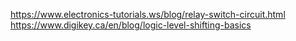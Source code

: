 https://www.electronics-tutorials.ws/blog/relay-switch-circuit.html
https://www.digikey.ca/en/blog/logic-level-shifting-basics  
